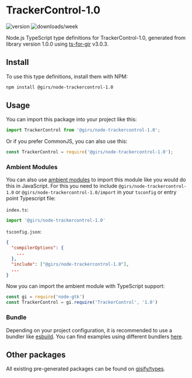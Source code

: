 
# TrackerControl-1.0

![version](https://img.shields.io/npm/v/@girs/node-trackercontrol-1.0)
![downloads/week](https://img.shields.io/npm/dw/@girs/node-trackercontrol-1.0)


Node.js TypeScript type definitions for TrackerControl-1.0, generated from library version 1.0.0 using [ts-for-gir](https://github.com/gjsify/ts-for-gir) v3.0.3.


## Install

To use this type definitions, install them with NPM:
```bash
npm install @girs/node-trackercontrol-1.0
```

## Usage

You can import this package into your project like this:
```ts
import TrackerControl from '@girs/node-trackercontrol-1.0';
```

Or if you prefer CommonJS, you can also use this:
```ts
const TrackerControl = require('@girs/node-trackercontrol-1.0');
```

### Ambient Modules

You can also use [ambient modules](https://github.com/gjsify/ts-for-gir/tree/main/packages/cli#ambient-modules) to import this module like you would do this in JavaScript.
For this you need to include `@girs/node-trackercontrol-1.0` or `@girs/node-trackercontrol-1.0/import` in your `tsconfig` or entry point Typescript file:

`index.ts`:
```ts
import '@girs/node-trackercontrol-1.0'
```

`tsconfig.json`:
```json
{
  "compilerOptions": {
    ...
  },
  "include": ["@girs/node-trackercontrol-1.0"],
  ...
}
```

Now you can import the ambient module with TypeScript support: 

```ts
const gi = require('node-gtk')
const TrackerControl = gi.require('TrackerControl', '1.0')
```


### Bundle

Depending on your project configuration, it is recommended to use a bundler like [esbuild](https://esbuild.github.io/). You can find examples using different bundlers [here](https://github.com/gjsify/ts-for-gir/tree/main/examples).

## Other packages

All existing pre-generated packages can be found on [gjsify/types](https://github.com/gjsify/types).

